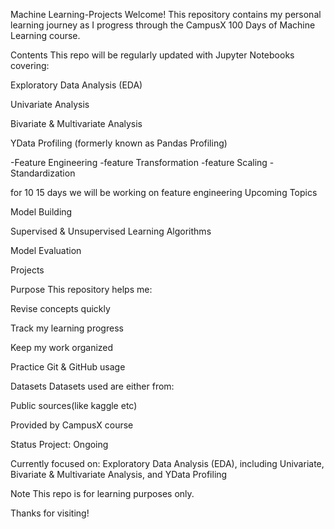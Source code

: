 Machine Learning-Projects
Welcome! This repository contains my personal learning journey as I progress through the CampusX 100 Days of Machine Learning course.

Contents
This repo will be regularly updated with Jupyter Notebooks covering:

Exploratory Data Analysis (EDA)

Univariate Analysis

Bivariate & Multivariate Analysis

YData Profiling (formerly known as Pandas Profiling)

-Feature Engineering
   -feature Transformation
     -feature Scaling
        -Standardization
   
for 10 15 days we will be working on feature engineering
Upcoming Topics

Model Building

Supervised & Unsupervised Learning Algorithms

Model Evaluation

Projects

Purpose
This repository helps me:

Revise concepts quickly

Track my learning progress

Keep my work organized

Practice Git & GitHub usage

Datasets
Datasets used are either from:

Public sources(like kaggle etc)

Provided by CampusX course

Status
Project: Ongoing

Currently focused on: Exploratory Data Analysis (EDA), including Univariate, Bivariate & Multivariate Analysis, and YData Profiling

Note
This repo is for learning purposes only.

Thanks for visiting!
